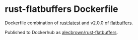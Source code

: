 # rust-flatbuffers Dockerfile

Dockerfile combination of [rust:latest](https://github.com/rust-lang/docker-rust) and v2.0.0 of [flatbuffers](https://github.com/google/flatbuffers).

Published to Dockerhub as [alecbrown/rust-flatbuffers](https://hub.docker.com/repository/docker/alecbrown/rust-flatbuffers).

